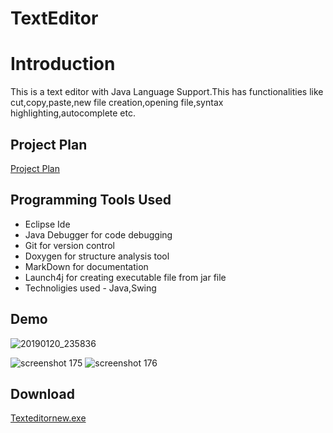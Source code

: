 # TextEditor

<h1>Introduction</h1>

This is a text editor with Java Language Support.This has functionalities like cut,copy,paste,new file creation,opening file,syntax highlighting,autocomplete etc.

## Project Plan
[Project Plan](https://github.com/ghrahul/TextEditor/blob/master/Programming%20Tools%20Project%20Plan.pdf)

## Programming Tools Used

* Eclipse Ide
* Java Debugger for code debugging
* Git for version control
* Doxygen for structure analysis tool
* MarkDown for documentation
* Launch4j for creating executable file from jar file
* Technoligies used - Java,Swing


## Demo
![20190120_235836](https://user-images.githubusercontent.com/22416933/51443535-1d506100-1d10-11e9-9627-8c62ab7def26.gif)

![screenshot 175](https://user-images.githubusercontent.com/22416933/48677613-6a437a00-eb9d-11e8-87e1-46ee8c65031b.png)
![screenshot 176](https://user-images.githubusercontent.com/22416933/48677686-898ed700-eb9e-11e8-8ef6-03f9e1d152c7.png)

## Download 
[Texteditornew.exe](https://github.com/ghrahul/TextEditor/tree/master/Exe%20file/exe)


